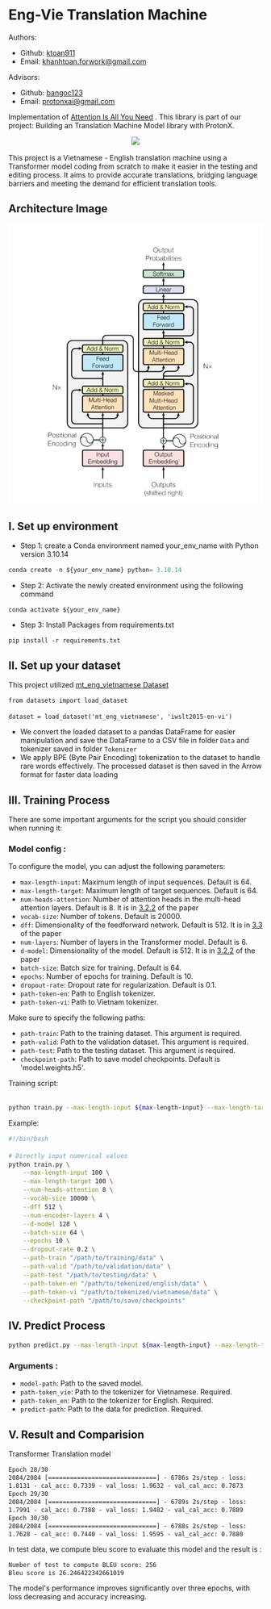 # Eng-Vie Translation Machine
Authors:
- Github: [ktoan911](https://github.com/ktoan911) 
- Email: khanhtoan.forwork@gmail.com 

Advisors:
- Github: [bangoc123](https://github.com/bangoc123) 
- Email: protonxai@gmail.com



Implementation of [Attention Is All You Need](https://arxiv.org/pdf/1706.03762.pdf) . This
library is part of our project: Building an Translation Machine Model library with ProtonX.

<p align="center">
    <img src='https://storage.googleapis.com/protonx-cloud-storage/transformer/protonx-transf.png' width=200 class="center">
</p>

This project is a Vietnamese - English translation machine using a Transformer model coding from scratch to make it easier in the testing and editing process. It aims to provide accurate translations, bridging language barriers and meeting the demand for efficient translation tools.

## Architecture Image 

![image](assets/model_architect.png)


## I.  Set up environment
- Step 1: create a Conda environment named your_env_name with Python version  3.10.14

```python
conda create -n ${your_env_name} python= 3.10.14
```

- Step 2: Activate the newly created environment using the following command
```
conda activate ${your_env_name}
```

- Step 3: Install Packages from requirements.txt

```
pip install -r requirements.txt
``` 

## II.  Set up your dataset

This project utilized [mt_eng_vietnamese Dataset](https://huggingface.co/datasets/mt_eng_vietnamese/viewer/iwslt2015-en-vi/train?p=1)
```
from datasets import load_dataset

dataset = load_dataset('mt_eng_vietnamese', 'iwslt2015-en-vi')
```
- We convert the loaded dataset to a pandas DataFrame for easier manipulation and save the DataFrame to a CSV file in folder `Data` and tokenizer saved in folder `Tokenizer`
- We apply BPE (Byte Pair Encoding) tokenization to the dataset to handle rare words effectively. The processed dataset is then saved in the Arrow format for faster data loading


## III. Training Process

There are some important arguments for the script you should consider when running it:

### Model config : 
To configure the model, you can adjust the following parameters:

- `max-length-input`: Maximum length of input sequences. Default is 64.
- `max-length-target`: Maximum length of target sequences. Default is 64.
- `num-heads-attention`: Number of attention heads in the multi-head attention layers. Default is 8. It is in [3.2.2](https://arxiv.org/pdf/1706.03762.pdf) of the paper
- `vocab-size`: Number of tokens. Default is 20000.
- `dff`: Dimensionality of the feedforward network. Default is 512. It is in [3.3](https://arxiv.org/pdf/1706.03762.pdf) of the paper
- `num-layers`: Number of layers in the Transformer model. Default is 6.
- `d-model`: Dimensionality of the model. Default is 512. It is in [3.2.2](https://arxiv.org/pdf/1706.03762.pdf) of the paper
- `batch-size`: Batch size for training. Default is 64.
- `epochs`: Number of epochs for training. Default is 10.
- `dropout-rate`: Dropout rate for regularization. Default is 0.1.
- `path-token-en`: Path to English tokenizer.
- `path-token-vi`: Path to Vietnam tokenizer.

Make sure to specify the following paths: 
- `path-train`: Path to the training dataset. This argument is required.
- `path-valid`: Path to the validation dataset. This argument is required.
- `path-test`: Path to the testing dataset. This argument is required.
- `checkpoint-path`: Path to save model checkpoints. Default is 'model.weights.h5'.

Training script:


```bash

python train.py --max-length-input ${max-length-input} --max-length-target ${max-length-target} --num-heads-attention ${num-heads-attention} --vocab-size ${vocab-size} --dff ${dff} --num-encoder-layers ${num-encoder-layers} --d-model ${d-model} --batch-size ${batch-size} --epochs ${epochs} --dropout-rate ${dropout-rate} --path-train ${path-train} --path-valid ${path-valid} --path-test ${path-test} --path-token-en ${path-token-en} --path-token-vi ${path-token-vi} --checkpoint-path ${checkpoint-path}

```

Example: 
```bash
#!/bin/bash

# Directly input numerical values
python train.py \
    --max-length-input 100 \
    --max-length-target 100 \
    --num-heads-attention 8 \
    --vocab-size 10000 \
    --dff 512 \
    --num-encoder-layers 4 \
    --d-model 128 \
    --batch-size 64 \
    --epochs 10 \
    --dropout-rate 0.2 \
    --path-train "/path/to/training/data" \
    --path-valid "/path/to/validation/data" \
    --path-test "/path/to/testing/data" \
    --path-token-en "/path/to/tokenized/english/data" \
    --path-token-vi "/path/to/tokenized/vietnamese/data" \
    --checkpoint-path "/path/to/save/checkpoints"

```




## IV. Predict Process

```bash
python predict.py --max-length-input ${max-length-input} --max-length-target ${max-length-target} --num-heads-attention ${num-heads-attention} --vocab-size ${vocab-size} --dff ${dff} --num-encoder-layers ${num-encoder-layers} --d-model ${d-model} --batch-size ${batch-size} --epochs ${epochs} --dropout-rate ${dropout-rate} --model-path ${model_checkpoint} --path-token-vi ${path_to_vietnamese_tokenizer} --path-token-en ${path_to_english_tokenizer} --predict-path ${path_to_prediction_data}
```

### Arguments :
  - `model-path`: Path to the saved model.
  - `path-token_vie`: Path to the tokenizer for Vietnamese. Required.
  - `path-token_en`: Path to the tokenizer for English. Required.
  - `predict-path`: Path to the data for prediction. Required.

## V. Result and Comparision

Transformer Translation model
```
Epoch 28/30
2084/2084 [==============================] - 6786s 2s/step - loss: 1.8131 - cal_acc: 0.7339 - val_loss: 1.9632 - val_cal_acc: 0.7873
Epoch 29/30
2084/2084 [==============================] - 6789s 2s/step - loss: 1.7991 - cal_acc: 0.7388 - val_loss: 1.9482 - val_cal_acc: 0.7889
Epoch 30/30
2084/2084 [==============================] - 6788s 2s/step - loss: 1.7628 - cal_acc: 0.7440 - val_loss: 1.9595 - val_cal_acc: 0.7880
```

In test data, we compute bleu score to evaluate this model and the result is :
```
Number of test to compute BLEU score: 256
Bleu score is 26.246422342661019
```

The model's performance improves significantly over three epochs, with loss decreasing and accuracy increasing. 





